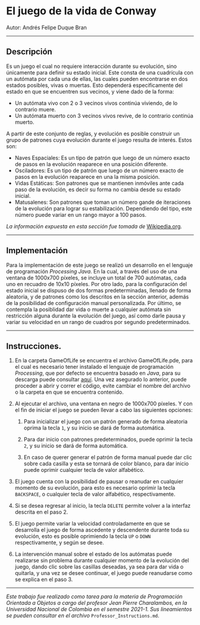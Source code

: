 # El juego de la vida de Conway
Autor: Andrés Felipe Duque Bran

***
## Descripción
Es un juego el cual no requiere interacción durante su evolución, sino únicamente para definir su estado inicial. Este consta de una cuadrícula con un autómata 
por cada una de ellas, las cuales pueden encontrarse en dos estados posibles, vivas o muertas. Esto dependerá especificamente del estado en que se encuentren 
sus vecinos, y viene dado de la forma:

  * Un autómata vivo con 2 o 3 vecinos vivos continúa viviendo, de lo contrario muere.
  * Un autómata muerto con 3 vecinos vivos revive, de lo contrario continúa muerto.
  
A partir de este conjunto de reglas, y evolución es posible construir un grupo de patrones cuya evolución durante el juego resulta de interés. Estos son:

  * Naves Espaciales: Es un tipo de patrón que luego de un número exacto de pasos en la evolución reaparece en una posición diferente. 
  * Osciladores: Es un tipo de patrón que luego de un número exacto de pasos en la evolución reaparece en una la misma posición. 
  * Vidas Estáticas: Son patrones que se mantienen inmóviles ante cada paso de la evolución, es decir su forma no cambia desde su estado inicial.
  * Matusalenes: Son patrones que toman un número gande de iteraciones de la evolución para lograr su estabilización. Dependiendo del tipo, este número puede 
  variar en un rango mayor a 100 pasos.
  
*La información expuesta en esta sección fue tomada de* [Wikipedia.org](https://es.wikipedia.org/wiki/Juego_de_la_vida).
  
***
## Implementación
Para la implementación de este juego se realizó un desarrollo en el lenguaje de programación *Processing Java*. En la cual, a través del uso de una ventana 
de 1000x700 píxeles, se incluye un total de 700 autómatas, cada uno en recuadro de 10x10 píxeles. Por otro lado, para la configuración del estado inicial se 
dispuso de dos formas predeterminadas, llenado de forma aleatoria, y de patrones como los descritos en la sección anterior, además de la posibilidad de 
configuración manual personalizada. Por último, se contempla la posiblidad dar vida o muerte a cualquier autómata sin restricción alguna durante la evolución 
del juego, así como darle pausa y variar su velocidad en un rango de cuadros por segundo predeterminados.

***
## Instrucciones.
  1. En la carpeta GameOfLife se encuentra el archivo GameOfLife.pde, para el cual es necesario tener instalado el lenguaje de programación *Processing*, que 
  por defecto se encuentra basado en *Java*, para su descarga puede consultar [aquí](https://processing.org/download/). Una vez asegurado lo anterior, puede 
  proceder a abrir y correr el código, evite cambiar el nombre del archivo o la carpeta en que se encuentra contenido.
  
  2. Al ejecutar el archivo, una ventana en negro de 1000x700 píxeles. Y con el fin de iniciar el juego se pueden llevar a cabo las siguientes opciones:
  
      1. Para inicializar el juego con un patrón generado de forma aleatoria oprima la tecla ```1```, y su inicio se dará de forma automática.
    
      2. Para dar inicio con patrones predeterminados, puede oprimir la tecla ```2```, y su inicio se dará de forma automática.
    
      3. En caso de querer generar el patrón de forma manual puede dar clic sobre cada casilla y esta se tornará de color blanco, para dar inicio puede oprimir 
    cualquier tecla de valor alfabético.
  
  3. El juego cuenta con la posibilidad de pausar o reanudar en cualquier momento de su evolución, para esto es necesario oprimir la tecla ```BACKSPACE```, o 
  cualquier tecla de valor alfabético, respectivamente. 
  
  4. Si se desea regresar al inicio, la tecla ```DELETE``` permite volver a la interfaz descrita en el paso 2.
  
  5. El juego permite variar la velocidad controladamente en que se desarrolla el juego de forma ascedente y descendente durante toda su evolución, esto es 
  posible oprimiendo la tecla ```UP``` o ```DOWN``` respectivamente, y según se desee.
  
  6. La intervención manual sobre el estado de los autómatas puede realizarse sin problema durante cualquier momento de la evolución del juego, dando clic sobre 
  las casillas deseadas, ya sea para dar vida o quitarla, y una vez se desee continuar, el juego puede reanudarse como se explica en el paso 3.
  
*** 

*Este trabajo fue realizado como tarea para la materia de Programación Orientada a Objetos a cargo del profesor Jean Pierre Charalambos, en la Universidad Nacional 
de Colombia en el semestre 2021-1. Sus lineamientos se pueden consultar en el archivo* ```Professor_Instructions.md```.
